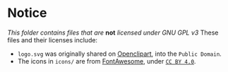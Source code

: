 # Notice
*This folder contains files that are* **not** *licensed under GNU GPL v3*
These files and their licenses include:

* `logo.svg` was originally shared on [Openclipart](https://openclipart.org), into the `Public Domain`.
* The icons in `icons/` are from [FontAwesome](https://fontawesome.com/), under [`CC BY 4.0`](https://creativecommons.org/licenses/by/4.0/).
